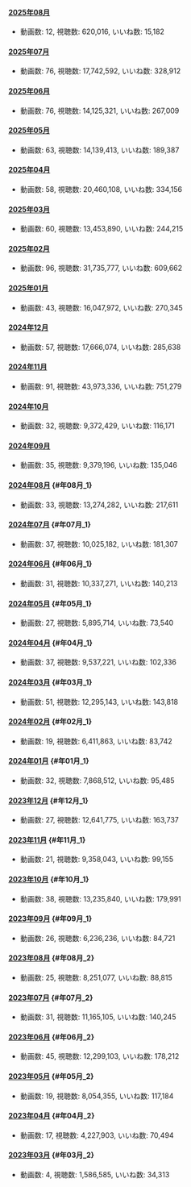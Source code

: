 #### [2025年08月](videos/202508 "wikilink")

-   動画数: 12, 視聴数: 620,016, いいね数: 15,182

#### [2025年07月](videos/202507 "wikilink")

-   動画数: 76, 視聴数: 17,742,592, いいね数: 328,912

#### [2025年06月](videos/202506 "wikilink")

-   動画数: 76, 視聴数: 14,125,321, いいね数: 267,009

#### [2025年05月](videos/202505 "wikilink")

-   動画数: 63, 視聴数: 14,139,413, いいね数: 189,387

#### [2025年04月](videos/202504 "wikilink")

-   動画数: 58, 視聴数: 20,460,108, いいね数: 334,156

#### [2025年03月](videos/202503 "wikilink")

-   動画数: 60, 視聴数: 13,453,890, いいね数: 244,215

#### [2025年02月](videos/202502 "wikilink")

-   動画数: 96, 視聴数: 31,735,777, いいね数: 609,662

#### [2025年01月](videos/202501 "wikilink")

-   動画数: 43, 視聴数: 16,047,972, いいね数: 270,345

#### [2024年12月](videos/202412 "wikilink")

-   動画数: 57, 視聴数: 17,666,074, いいね数: 285,638

#### [2024年11月](videos/202411 "wikilink")

-   動画数: 91, 視聴数: 43,973,336, いいね数: 751,279

#### [2024年10月](videos/202410 "wikilink")

-   動画数: 32, 視聴数: 9,372,429, いいね数: 116,171

#### [2024年09月](videos/202409 "wikilink")

-   動画数: 35, 視聴数: 9,379,196, いいね数: 135,046

#### [2024年08月](videos/202408 "wikilink") {#年08月_1}

-   動画数: 33, 視聴数: 13,274,282, いいね数: 217,611

#### [2024年07月](videos/202407 "wikilink") {#年07月_1}

-   動画数: 37, 視聴数: 10,025,182, いいね数: 181,307

#### [2024年06月](videos/202406 "wikilink") {#年06月_1}

-   動画数: 31, 視聴数: 10,337,271, いいね数: 140,213

#### [2024年05月](videos/202405 "wikilink") {#年05月_1}

-   動画数: 27, 視聴数: 5,895,714, いいね数: 73,540

#### [2024年04月](videos/202404 "wikilink") {#年04月_1}

-   動画数: 37, 視聴数: 9,537,221, いいね数: 102,336

#### [2024年03月](videos/202403 "wikilink") {#年03月_1}

-   動画数: 51, 視聴数: 12,295,143, いいね数: 143,818

#### [2024年02月](videos/202402 "wikilink") {#年02月_1}

-   動画数: 19, 視聴数: 6,411,863, いいね数: 83,742

#### [2024年01月](videos/202401 "wikilink") {#年01月_1}

-   動画数: 32, 視聴数: 7,868,512, いいね数: 95,485

#### [2023年12月](videos/202312 "wikilink") {#年12月_1}

-   動画数: 27, 視聴数: 12,641,775, いいね数: 163,737

#### [2023年11月](videos/202311 "wikilink") {#年11月_1}

-   動画数: 21, 視聴数: 9,358,043, いいね数: 99,155

#### [2023年10月](videos/202310 "wikilink") {#年10月_1}

-   動画数: 38, 視聴数: 13,235,840, いいね数: 179,991

#### [2023年09月](videos/202309 "wikilink") {#年09月_1}

-   動画数: 26, 視聴数: 6,236,236, いいね数: 84,721

#### [2023年08月](videos/202308 "wikilink") {#年08月_2}

-   動画数: 25, 視聴数: 8,251,077, いいね数: 88,815

#### [2023年07月](videos/202307 "wikilink") {#年07月_2}

-   動画数: 31, 視聴数: 11,165,105, いいね数: 140,245

#### [2023年06月](videos/202306 "wikilink") {#年06月_2}

-   動画数: 45, 視聴数: 12,299,103, いいね数: 178,212

#### [2023年05月](videos/202305 "wikilink") {#年05月_2}

-   動画数: 19, 視聴数: 8,054,355, いいね数: 117,184

#### [2023年04月](videos/202304 "wikilink") {#年04月_2}

-   動画数: 17, 視聴数: 4,227,903, いいね数: 70,494

#### [2023年03月](videos/202303 "wikilink") {#年03月_2}

-   動画数: 4, 視聴数: 1,586,585, いいね数: 34,313
